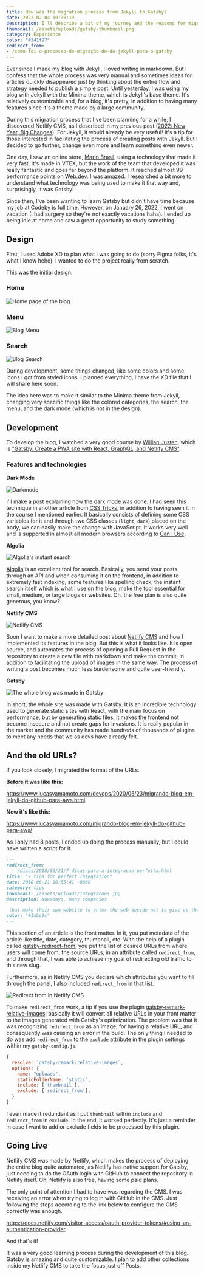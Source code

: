 ```yaml
---
title: How was the migration process from Jekyll to Gatsby?
date: 2022-02-04 10:35:19
description: I'll describe a bit of my journey and the reasons for migrating technologies from a Jekyll blog to Gatsby
thumbnail: /assets/uploads/gatsby-thumbnail.png
category: Experience
color: "#341f97"
redirect_from: 
- /como-foi-o-processo-de-migração-de-do-jekyll-para-o-gatsby
---
```

Ever since I made my blog with Jekyll, I loved writing in markdown. But I confess that the whole process was very manual and sometimes ideas for articles quickly disappeared just by thinking about the entire flow and strategy needed to publish a simple post. Until yesterday, I was using my blog with Jekyll with the Minima theme, which is Jekyll's base theme. It's relatively customizable and, for a blog, it's pretty, in addition to having many features since it's a theme made by a large community.

During this migration process that I've been planning for a while, I discovered Netlify CMS, as I described in my previous post ([2022: New Year, Big Changes](https://www.lucasyamamoto.com/2022-ano-novo-grandes-mudancas/)). For Jekyll, it would already be very useful! It's a tip for those interested in facilitating the process of creating posts with Jekyll. But I decided to go further, change even more and learn something even newer.

One day, I saw an online store, [Marin Brasil](https://www.marinbrasil.com.br/), using a technology that made it very fast. It's made in VTEX, but the work of the team that developed it was really fantastic and goes far beyond the platform. It reached almost 99 performance points on [Web.dev](https://web.dev). I was amazed. I researched a bit more to understand what technology was being used to make it that way and, surprisingly, it was Gatsby!

Since then, I've been wanting to learn Gatsby but didn't have time because my job at Codeby is full time. However, on January 26, 2022, I went on vacation (I had surgery so they're not exactly vacations haha). I ended up being idle at home and saw a great opportunity to study something.

## Design

First, I used Adobe XD to plan what I was going to do (sorry Figma folks, it's what I know hehe). I wanted to do the project really from scratch.

This was the initial design:

### **Home**

![Home page of the blog](/assets/uploads/home-do-blog.png "Home page of the blog")

### **Menu**

![Blog Menu](/assets/uploads/menu-do-blog.png "Blog Menu")

### **Search**

![Blog Search](/assets/uploads/busca-do-blog.png "Blog Search")

During development, some things changed, like some colors and some icons I got from styled icons. I planned everything, I have the XD file that I will share here soon.

The idea here was to make it similar to the Minima theme from Jekyll, changing very specific things like the colored categories, the search, the menu, and the dark mode (which is not in the design).

## Development

To develop the blog, I watched a very good course by [Willian Justen](https://willianjusten.com.br/), which is ["Gatsby: Create a PWA site with React, GraphQL, and Netlify CMS"](https://www.udemy.com/course/gatsby-crie-um-site-pwa-com-react-graphql-e-netlify-cms/).

### Features and technologies

**Dark Mode**

![Darkmode](/assets/uploads/darkmode.png "Darkmode")

I'll make a post explaining how the dark mode was done. I had seen this technique in another article from [CSS Tricks](https://css-tricks.com/easy-dark-mode-and-multiple-color-themes-in-react/), in addition to having seen it in the course I mentioned earlier. It basically consists of defining some CSS variables for it and through two CSS classes (`light`, `dark`) placed on the body, we can easily make the change with JavaScript. It works very well and is supported in almost all modern browsers according to [Can I Use](https://caniuse.com/css-variables).

**Algolia**

![Algolia's instant search](/assets/uploads/screen-shot-2022-02-04-at-22.00.37.png "Algolia's instant search")

[Algolia](https://www.algolia.com/) is an excellent tool for search. Basically, you send your posts through an API and when consuming it on the frontend, in addition to extremely fast indexing, some features like spelling check, the instant search itself which is what I use on the blog, make the tool essential for small, medium, or large blogs or websites. Oh, the free plan is also quite generous, you know?

**Netlify CMS**

![Netlify CMS](/assets/uploads/screen-shot-2022-02-04-at-22.07.33.png "Netlify CMS")

Soon I want to make a more detailed post about [Netlify CMS](http://netlifycms.org/) and how I implemented its features in the blog. But this is what it looks like. It is open source, and automates the process of opening a Pull Request in the repository to create a new file with markdown and make the commit, in addition to facilitating the upload of images in the same way. The process of writing a post becomes much less burdensome and quite user-friendly.

**Gatsby**

![The whole blog was made in Gatsby](/assets/uploads/screen-shot-2022-02-04-at-22.20.15.png "The whole blog was made in Gatsby")

In short, the whole site was made with Gatsby. It is an incredible technology used to generate static sites with React, with the main focus on performance, but by generating static files, it makes the frontend not become insecure and not create gaps for invasions. It is really popular in the market and the community has made hundreds of thousands of plugins to meet any needs that we as devs have already felt.

## And the old URLs?

If you look closely, I migrated the format of the URLs.

**Before it was like this:**

[](https://www.lucasyamamoto.com/devops/2020/05/23/migrando-blog-em-jekyll-do-github-para-aws.html)<https://www.lucasyamamoto.com/devops/2020/05/23/migrando-blog-em-jekyll-do-github-para-aws.html>

**Now it's like this:**

[](https://www.lucasyamamoto.com/migrando-blog-em-jekyll-do-github-para-aws/)<https://www.lucasyamamoto.com/migrando-blog-em-jekyll-do-github-para-aws/>

As I only had 8 posts, I ended up doing the process manually, but I could have written a script for it.

```markdown
---
redirect_from:
  - /dicas/2018/06/21/7-dicas-para-a-integracao-perfeita.html
title: "7 tips for perfect integration"
date: 2018-06-21 18:55:41 -0300
category: tips
thumbnail: /assets/uploads/integracoes.jpg
description: Nowadays, many companies

 that make their own website to enter the web decide not to give up their ERP.
color: "#1abc9c"
---
```

This section of an article is the front matter. In it, you put metadata of the article like title, date, category, thumbnail, etc. With the help of a plugin called [gatsby-redirect-from](https://www.gatsbyjs.com/plugins/gatsby-redirect-from/), you put the list of desired URLs from where users will come from, the source URLs, in an attribute called `redirect_from`, and through that, I was able to achieve my goal of redirecting old traffic to this new slug.

Furthermore, as in Netlify CMS you declare which attributes you want to fill through the panel, I also included `redirect_from` in that list.

![Redirect from in Netlify CMS](/assets/uploads/redirect_from_gif.gif "Redirect from in Netlify CMS")

To make `redirect_from` work, a tip if you use the plugin [gatsby-remark-relative-images](https://www.gatsbyjs.com/plugins/gatsby-remark-relative-images/): basically it will convert all relative URLs in your front matter to the images generated with Gatsby's optimization. The problem was that it was recognizing `redirect_from` as an image, for having a relative URL, and consequently was causing an error in the build. The only thing I needed to do was add `redirect_from` to the `exclude` attribute in the plugin settings within my `gatsby-config.js`:

```jsx
{
  resolve: `gatsby-remark-relative-images`,
  options: {
    name: "uploads",
    staticFolderName: 'static',
    include: ['thumbnail'],
    exclude: ['redirect_from'],
  }
}
```

I even made it redundant as I put `thumbnail` within `include` and `redirect_from` in `exclude`. In the end, it worked perfectly. It's just a reminder in case I want to add or exclude fields to be processed by this plugin.

## Going Live

Netlify CMS was made by Netlify, which makes the process of deploying the entire blog quite automated, as Netlify has native support for Gatsby, just needing to do the OAuth login with GitHub to connect the repository in Netlify itself. Oh, Netlify is also free, having some paid plans.

The only point of attention I had to have was regarding the CMS. I was receiving an error when trying to log in with GitHub in the CMS. Just following the steps according to the link below to configure the CMS correctly was enough.

<https://docs.netlify.com/visitor-access/oauth-provider-tokens/#using-an-authentication-provider>

And that's it!

It was a very good learning process during the development of this blog. Gatsby is amazing and quite customizable. I plan to add other collections inside my Netlify CMS to take the focus just off Posts.